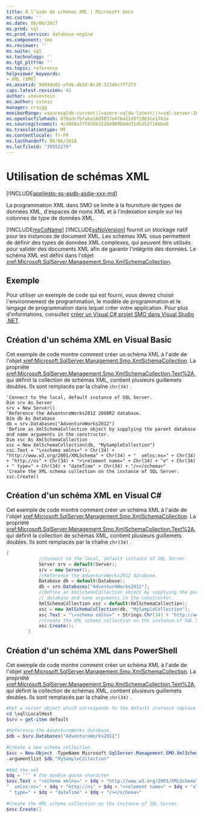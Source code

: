 ```yaml
---
title: À l’aide de schémas XML | Microsoft Docs
ms.custom: ''
ms.date: 08/06/2017
ms.prod: sql
ms.prod_service: database-engine
ms.component: smo
ms.reviewer: ''
ms.suite: sql
ms.technology: ''
ms.tgt_pltfrm: ''
ms.topic: reference
helpviewer_keywords:
- XML [SMO]
ms.assetid: 9d04de01-efeb-4b2d-8c28-3234bc7ff2f3
caps.latest.revision: 41
author: stevestein
ms.author: sstein
manager: craigg
monikerRange: =azuresqldb-current||=azure-sqldw-latest||>=sql-server-2016||=sqlallproducts-allversions||>=sql-server-linux-2017
ms.openlocfilehash: 070adcfbfaba16d5857e4fba21d9f3963ce1763a
ms.sourcegitcommit: 4cd008a77f456b35204989bbdd31db352716bbe6
ms.translationtype: MT
ms.contentlocale: fr-FR
ms.lasthandoff: 08/06/2018
ms.locfileid: "39552279"
---
```

# <a name="using-xml-schemas"></a>Utilisation de schémas XML
[!INCLUDE[appliesto-ss-asdb-asdw-xxx-md](../../../includes/appliesto-ss-asdb-asdw-xxx-md.md)]

  La programmation XML dans SMO se limite à la fourniture de types de données XML, d'espaces de noms XML et à l'indexation simple sur les colonnes de type de données XML.  
  
 [!INCLUDE[msCoName](../../../includes/msconame-md.md)] [!INCLUDE[ssNoVersion](../../../includes/ssnoversion-md.md)] fournit un stockage natif pour les instances de document XML. Les schémas XML vous permettent de définir des types de données XML complexes, qui peuvent être utilisés pour valider des documents XML afin de garantir l'intégrité des données. Le schéma XML est défini dans l'objet <xref:Microsoft.SqlServer.Management.Smo.XmlSchemaCollection>.  
  
## <a name="example"></a>Exemple  
 Pour utiliser un exemple de code qui est fourni, vous devrez choisir l'environnement de programmation, le modèle de programmation et le langage de programmation dans lequel créer votre application. Pour plus d’informations, consultez [créer un Visual C&#35; projet SMO dans Visual Studio .NET](../../../relational-databases/server-management-objects-smo/how-to-create-a-visual-csharp-smo-project-in-visual-studio-net.md).  
  
## <a name="creating-an-xml-schema-in-visual-basic"></a>Création d'un schéma XML en Visual Basic  
 Cet exemple de code montre comment créer un schéma XML à l'aide de l'objet <xref:Microsoft.SqlServer.Management.Smo.XmlSchemaCollection>. La propriété <xref:Microsoft.SqlServer.Management.Smo.XmlSchemaCollection.Text%2A>, qui définit la collection de schémas XML, contient plusieurs guillemets doubles. Ils sont remplacés par la chaîne `chr(34)` .  
  
```VBNET
'Connect to the local, default instance of SQL Server.
Dim srv As Server
srv = New Server()
'Reference the AdventureWorks2012 2008R2 database.
Dim db As Database
db = srv.Databases("AdventureWorks2012")
'Define an XmlSchemaCollection object by supplying the parent database and name arguments in the constructor.
Dim xsc As XmlSchemaCollection
xsc = New XmlSchemaCollection(db, "MySampleCollection")
xsc.Text = "\<schema xmlns=" + Chr(34) + "http://www.w3.org/2001/XMLSchema" + Chr(34) + "  xmlns:ns=" + Chr(34) + "http://ns" + Chr(34) + ">\<element name=" + Chr(34) + "e" + Chr(34) + " type=" + Chr(34) + "dateTime" + Chr(34) + "/></schema>"
'Create the XML schema collection on the instance of SQL Server.
xsc.Create()
```
  
## <a name="creating-an-xml-schema-in-visual-c"></a>Création d'un schéma XML en Visual C#  
 Cet exemple de code montre comment créer un schéma XML à l'aide de l'objet <xref:Microsoft.SqlServer.Management.Smo.XmlSchemaCollection>. La propriété <xref:Microsoft.SqlServer.Management.Smo.XmlSchemaCollection.Text%2A>, qui définit la collection de schémas XML, contient plusieurs guillemets doubles. Ils sont remplacés par la chaîne `chr(34)` .  
  
```csharp  
{  
            //Connect to the local, default instance of SQL Server.   
            Server srv = default(Server);  
            srv = new Server();  
            //Reference the AdventureWorks2012 database.   
            Database db = default(Database);  
            db = srv.Databases["AdventureWorks2012"];  
            //Define an XmlSchemaCollection object by supplying the parent  
            // database and name arguments in the constructor.   
            XmlSchemaCollection xsc = default(XmlSchemaCollection);  
            xsc = new XmlSchemaCollection(db, "MySampleCollection");  
            xsc.Text = "\<schema xmlns=" + Strings.Chr(34) + "http://www.w3.org/2001/XMLSchema" + Strings.Chr(34) + " xmlns:ns=" + Strings.Chr(34) + "http://ns" + Strings.Chr(34) + ">\<element name=" + Strings.Chr(34) + "e" + Strings.Chr(34) + " type=" + Strings.Chr(34) + "dateTime" + Strings.Chr(34) + "/></schema>";  
            //Create the XML schema collection on the instance of SQL Server.   
            xsc.Create();  
        }  
```  
  
## <a name="creating-an-xml-schema-in-powershell"></a>Création d'un schéma XML dans PowerShell  
 Cet exemple de code montre comment créer un schéma XML à l'aide de l'objet <xref:Microsoft.SqlServer.Management.Smo.XmlSchemaCollection>. La propriété <xref:Microsoft.SqlServer.Management.Smo.XmlSchemaCollection.Text%2A>, qui définit la collection de schémas XML, contient plusieurs guillemets doubles. Ils sont remplacés par la chaîne `chr(34)` .  
  
```powershell   
#Get a server object which corresponds to the default instance replace LocalMachine with the physical server  
cd \sql\LocalHost  
$srv = get-item default  
  
#Reference the AdventureWorks database.  
$db = $srv.Databases["AdventureWorks2012"]  
  
#Create a new schema collection  
$xsc = New-Object -TypeName Microsoft.SqlServer.Management.SMO.XmlSchemaCollection `  
-argumentlist $db,"MySampleCollection"  
  
#Add the xml  
$dq = '"' # the double quote character  
$xsc.Text = "<schema xmlns=" + $dq + "http://www.w3.org/2001/XMLSchema" + $dq + `  
"  xmlns:ns=" + $dq + "http://ns" + $dq + "><element name=" + $dq + "e" + $dq +`  
 " type=" + $dq + "dateTime" + $dq + "/></schema>"  
  
#Create the XML schema collection on the instance of SQL Server.  
$xsc.Create()  
```  
  
  

